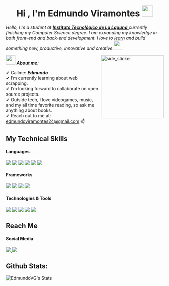 <p align="center">
  <h1 align="center"><b>Hi , I'm Edmundo Viramontes </b><img src="https://media.giphy.com/media/hvRJCLFzcasrR4ia7z/giphy.gif" width="35"></h1>
  
  <em>
    Hello, I'm a student at <a href="http://www.itlalaguna.edu.mx"> <b>Instituto Tecnológico de La Laguna</b> </a>
    currently finishing my Computer Science degree. I am expanding my knowledge in both front-end and back-end development. I love to learn and build something new, productive, innovative and creative.<img src="https://github.com/TheDudeThatCode/TheDudeThatCode/blob/master/Assets/Developer.gif" width="30px"> 
  </em>
</p>

<img align="right" width=200px height=200px alt="side_sticker" src="https://media.giphy.com/media/TEnXkcsHrP4YedChhA/giphy.gif" />

<img src="https://media.giphy.com/media/iY8CRBdQXODJSCERIr/giphy.gif" width="30px">&nbsp;***About me:***

✔ Callme: ***Edmundo*** <br>
✔ I’m currently learning about web scrapping.<br>
✔ I’m looking forward to collaborate on open source projects.<br>
✔ Outside tech, I love videogames, music, and my all time favorite reading, so ask me anything about books.<br>
✔ Reach out to me at: edmundoviramontes24@gmail.com 📫<br>
 
## My Technical Skills

<h4> Languages </h4>
<span> 
  <img src="https://img.shields.io/badge/python-3670A0?style=for-the-badge&logo=python&logoColor=ffdd54">
  <img src="https://img.shields.io/badge/java-%23ED8B00.svg?style=for-the-badge&logo=openjdk&logoColor=white">
  <img src="https://img.shields.io/badge/c++-%2300599C.svg?style=for-the-badge&logo=c%2B%2B&logoColor=white">
  <img src="https://img.shields.io/badge/css3-%231572B6.svg?style=for-the-badge&logo=css3&logoColor=white">
  <img src="https://img.shields.io/badge/html5-%23E34F26.svg?style=for-the-badge&logo=html5&logoColor=white">
  <img src="https://img.shields.io/badge/javascript-%23323330.svg?style=for-the-badge&logo=javascript&logoColor=%23F7DF1E">
</span>

<h4> Frameworks </h4>
<span> 
  <img src="https://img.shields.io/badge/react-%2320232a.svg?style=for-the-badge&logo=react&logoColor=%2361DAFB">
  <img src="https://img.shields.io/badge/node.js-6DA55F?style=for-the-badge&logo=node.js&logoColor=white">
  <img src="https://img.shields.io/badge/bootstrap-%238511FA.svg?style=for-the-badge&logo=bootstrap&logoColor=white">
  <img src="https://img.shields.io/badge/express.js-%23404d59.svg?style=for-the-badge&logo=express&logoColor=%2361DAFB">
</span>

<h4> Technologies & Tools </h4>
<span> 
  <img src="https://img.shields.io/badge/Microsoft%20SQL%20Server-CC2927?style=for-the-badge&logo=microsoft%20sql%20server&logoColor=white">
  <img src="https://img.shields.io/badge/MongoDB-%234ea94b.svg?style=for-the-badge&logo=mongodb&logoColor=white">
  <img src="https://img.shields.io/badge/mysql-4479A1.svg?style=for-the-badge&logo=mysql&logoColor=white">
  <img src="https://img.shields.io/badge/git-%23F05033.svg?style=for-the-badge&logo=git&logoColor=white">
  <img src="https://img.shields.io/badge/unity-%23000000.svg?style=for-the-badge&logo=unity&logoColor=white">
</span>

## Reach Me

<h4> Social Media </h4>
<span> 
  <a href= "https://www.linkedin.com/in/edmundo-viramontes-71a480255/">
      <img src="https://img.shields.io/badge/linkedin-%230077B5.svg?style=for-the-badge&logo=linkedin&logoColor=white">
  </a>
  <a href= "https://open.spotify.com/user/edmund0vg">
      <img src="https://img.shields.io/badge/Spotify-1ED760?style=for-the-badge&logo=spotify&logoColor=white">
  </a>
</span>

## Github Stats:

![EdmundoVG's Stats](https://github-readme-stats.vercel.app/api?username=EdmundoVG&theme=dark&show_icons=true&hide_border=true&count_private=true)
